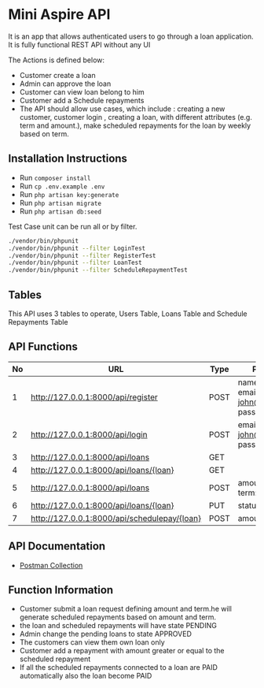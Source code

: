 
# Mini Aspire API

It is an app that allows authenticated users to go through a loan application. It is fully functional REST API without any UI

The Actions is defined below:

- Customer create a loan
- Admin can approve the loan
- Customer can view loan belong to him
- Customer add a Schedule repayments
-  The API should allow  use cases, which include : creating a new customer, customer login , creating a loan, with different attributes (e.g. term and amount.),  make scheduled repayments for the loan by weekly based on term.

 
## Installation Instructions

- Run `composer install`
- Run `cp .env.example .env`
- Run `php artisan key:generate`
- Run `php artisan migrate`
- Run `php artisan db:seed`


Test Case unit can be run all or by filter.
```bash
./vendor/bin/phpunit
./vendor/bin/phpunit --filter LoginTest
./vendor/bin/phpunit --filter RegisterTest
./vendor/bin/phpunit --filter LoanTest
./vendor/bin/phpunit --filter ScheduleRepaymentTest
```
## Tables

This API uses 3 tables to operate, Users Table, Loans Table and Schedule Repayments Table
 

## API Functions

No | URL | Type |  Parameters
-----| ------------| -- |---------
1 | http://127.0.0.1:8000/api/register | POST | name: John <br> email: john@example.com <br> password: john
2 | http://127.0.0.1:8000/api/login | POST | email: john@example.com <br> password: john
3 | http://127.0.0.1:8000/api/loans | GET
4 | http://127.0.0.1:8000/api/loans/{loan} | GET | 
5 | http://127.0.0.1:8000/api/loans | POST | amount: 30000 <br> term: 3 
6 | http://127.0.0.1:8000/api/loans/{loan} | PUT | status: APPROVED
7 | http://127.0.0.1:8000/api/schedulepay/{loan}| POST | amount: 10000

## API Documentation

- [Postman Collection](https://www.getpostman.com/collections/215bb2c44d701325e3fa)

## Function Information

- Customer submit a loan request defining amount and term.he will generate scheduled repayments based on amount and term.
- the loan and scheduled repayments will have state PENDING
- Admin change the pending loans to state APPROVED
- The customers can view them own loan only
- Customer add a repayment with amount greater or equal to the scheduled repayment
- If all the scheduled repayments connected to a loan are PAID automatically also the loan become PAID
